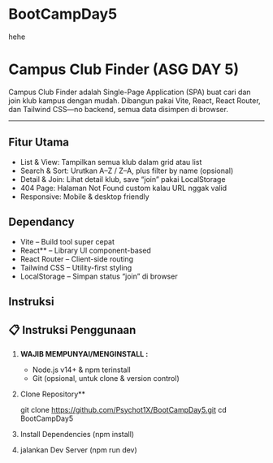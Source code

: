 # BootCampDay5
hehe

# Campus Club Finder (ASG DAY 5)

Campus Club Finder adalah Single-Page Application (SPA) buat cari dan join klub kampus dengan mudah. Dibangun pakai Vite, React, React Router, dan Tailwind CSS—no backend, semua data disimpen di browser.

---

## Fitur Utama

- List & View: Tampilkan semua klub dalam grid atau list  
- Search & Sort: Urutkan A–Z / Z–A, plus filter by name (opsional)  
- Detail & Join: Lihat detail klub, save “join” pakai LocalStorage  
- 404 Page: Halaman Not Found custom kalau URL nggak valid  
- Responsive: Mobile & desktop friendly



## Dependancy

- Vite – Build tool super cepat  
- React** – Library UI component-based  
- React Router – Client-side routing  
- Tailwind CSS – Utility-first styling  
- LocalStorage – Simpan status “join” di browser  

## Instruksi

## 📋 Instruksi Penggunaan

1. **WAJIB MEMPUNYAI/MENGINSTALL :**
   - Node.js v14+ & npm terinstall  
   - Git (opsional, untuk clone & version control)

2. Clone Repository**

   git clone https://github.com/Psychot1X/BootCampDay5.git
   cd BootCampDay5

3. Install Dependencies (npm install)

4. jalankan Dev Server (npm run dev)